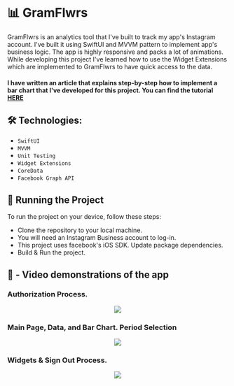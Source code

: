 # 📊 GramFlwrs
 
GramFlwrs is an analytics tool that I've built to track my app's Instagram account. I've built it using SwiftUI and MVVM pattern to implement app's business logic. The app is highly responsive and packs a lot of animations. While developing this project I've learned how to use the Widget Extensions which are implemented to GramFlwrs to have quick access to the data.

#### I have written an article that explains step-by-step how to implement a bar chart that I've developed for this project. You can find the tutorial [HERE](https://medium.com/@aisultan.askarov/revolutionize-your-ios-apps-data-display-with-this-custom-bar-chart-implementation-in-swiftui-bfe83506d85b)

## 🛠️ Technologies:

* `SwiftUI`
* `MVVM`
* `Unit Testing`
* `Widget Extensions`
* `CoreData`
* `Facebook Graph API`

## 🚦 Running the Project

To run the project on your device, follow these steps:

* Clone the repository to your local machine.
* You will need an Instagram Business account to log-in.
* This project uses facebook's iOS SDK. Update package dependencies.
* Build & Run the project.


## 🎥 - Video demonstrations of the app
 
### Authorization Process.

<p align="center">
<img src=https://user-images.githubusercontent.com/36818367/209585328-d8a92396-3161-45d8-8cf5-ee99da537de7.gif>
</p>

### Main Page, Data, and Bar Chart. Period Selection

<p align="center">
<img src=https://user-images.githubusercontent.com/36818367/210756593-2a7dcc52-5ba0-40a4-867c-8d345f0c0072.gif>
</p>

### Widgets & Sign Out Process.

<p align="center">
<img src=https://user-images.githubusercontent.com/36818367/209585390-8227cc00-8c52-4665-a822-eafd9f46e8fb.gif>
</p>
